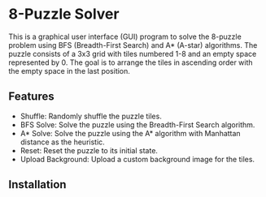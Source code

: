 # 8-Puzzle Solver

This is a graphical user interface (GUI) program to solve the 8-puzzle problem using BFS (Breadth-First Search) and A* (A-star) algorithms. The puzzle consists of a 3x3 grid with tiles numbered 1-8 and an empty space represented by 0. The goal is to arrange the tiles in ascending order with the empty space in the last position.

## Features

- Shuffle: Randomly shuffle the puzzle tiles.
- BFS Solve: Solve the puzzle using the Breadth-First Search algorithm.
- A* Solve: Solve the puzzle using the A* algorithm with Manhattan distance as the heuristic.
- Reset: Reset the puzzle to its initial state.
- Upload Background: Upload a custom background image for the tiles.

## Installation
